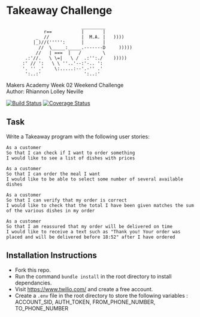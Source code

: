 Takeaway Challenge
==================
```
                            _________
              r==           |       |
           _  //            |  M.A. |   ))))
          |_)//(''''':      |       |
            //  \_____:_____.-------D     )))))
           //   | ===  |   /        \
       .:'//.   \ \=|   \ /  .:'':./    )))))
      :' // ':   \ \ ''..'--:'-.. ':
      '. '' .'    \:.....:--'.-'' .'
       ':..:'                ':..:'

 ```
Makers Academy Week 02 Weekend Challenge <br>
Author: Rhiannon Lolley Neville <br>

[![Build Status](https://travis-ci.org/rhiannonruth/takeaway-challenge.svg?branch=master)](https://travis-ci.org/rhiannonruth/takeaway-challenge)
[![Coverage Status](https://coveralls.io/repos/github/rhiannonruth/takeaway-challenge/badge.svg?branch=master)](https://coveralls.io/github/rhiannonruth/takeaway-challenge?branch=master)

Task
-------
Write a Takeaway program with the following user stories:
```
As a customer
So that I can check if I want to order something
I would like to see a list of dishes with prices

As a customer
So that I can order the meal I want
I would like to be able to select some number of several available dishes

As a customer
So that I can verify that my order is correct
I would like to check that the total I have been given matches the sum of the various dishes in my order

As a customer
So that I am reassured that my order will be delivered on time
I would like to receive a text such as "Thank you! Your order was placed and will be delivered before 18:52" after I have ordered
```

Installation Instructions
-------
* Fork this repo.
* Run the command ```bundle install``` in the root directory to install dependancies.
* Visit https://www.twilio.com/ and create a free account.
* Create a ```.env``` file in the root directory to store the following variables : ACCOUNT_SID, AUTH_TOKEN, FROM_PHONE_NUMBER, TO_PHONE_NUMBER
